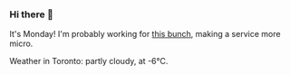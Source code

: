 ### Hi there :wave:

It's Monday! I'm probably working for [this bunch](https://github.com/kohofinancial), making a service more micro.

Weather in Toronto: partly cloudy, at -6°C.
